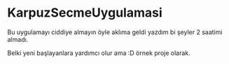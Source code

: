 KarpuzSecmeUygulamasi
=====================
Bu uygulamayı ciddiye almayın öyle aklıma geldi yazdım bi şeyler
2 saatimi almadı.

Belki yeni başlayanlara yardımcı olur ama :D örnek proje olarak.
